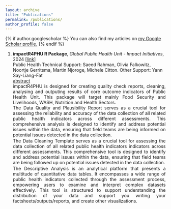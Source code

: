 ```yaml
---
layout: archive
title: "Publications"
permalink: /publications/
author_profile: false
---
```

<script src="https://ajax.googleapis.com/ajax/libs/jquery/3.5.1/jquery.min.js"></script>
<script>
  $(document).ready(function () {
    $(".abstract").hide();
    $(".button").on("click", function () {
        $(this).next(".abstract").slideToggle(400);
    });
});
</script>


<style>
.abstract{text-align:justify; }
.button{ text-align:justify; }
</style>

{% if author.googlescholar %}
  You can also find my articles on <u><a href="{{author.googlescholar}}">my Google Scholar profile</a>.</u>
{% endif %}




<ol>

<div id="1">
<li> <b>impactR4PHU R Package</b>, <em>Global Public Health Unit - Impact Initiatives</em>, 2024 [<a href="https://github.com/impact-initiatives/impactR4PHU">link</a>]
  <br>Public Health Technical Support: Saeed Rahman, Olivia Falkowitz, Noortje Gerritsma, Martin Njoroge, Michele Citton. Other Support: Yann Say-Liang-Fat
<div class='button' data-content="toggle-text"><a href="#8">abstract</a></div>
<div class='abstract'>
impactR4PHU is designed for creating quality check reports, cleaning, analysing and outputing results of core outcome indicators of Public Health Unit. This package will target mainly Food Security and Livelihoods, WASH, Nutrition and Health Sectors.
<p style="margin-top: -0.1%;">
The Data Quality and Plausibility Report serves as a crucial tool for assessing the reliability and accuracy of the data collection of all related public health indicators across different assessments. This comprehensive analysis is designed to identify and address potential issues within the data, ensuring that field teams are being informed on potential issues detected in the data collection.
</p>
<p style="margin-top: -2.5%;">
The Data Cleaning Template serves as a crucial tool for assessing the data collection of all related public health indicators indicators across different assessments. This comprehensive tool is designed to identify and address potential issues within the data, ensuring that field teams are being followed up on potential issues detected in the data collection.
</p>
<p style="margin-top: -2.5%;">
The Descriptive Analysis is an analytical platform that presents a multitude of quantitative data tables. It encompasses a wide range of public health indicators collected through the assessment process, empowering users to examine and interpret complex datasets effectively. This tool is structured to support understanding the distribution of your data and support you writing your factsheets/outputs/reports, and create other visualizations.
</p>
</div></li></div>






<!-- 
{% include base_path %}

{% for post in site.publications reversed %}
  {% include archive-single.html %}
{% endfor %}
-->